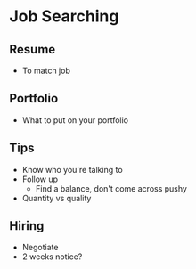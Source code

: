 # Job Searching

## Resume

- To match job

## Portfolio

- What to put on your portfolio

## Tips

- Know who you're talking to
- Follow up
  - Find a balance, don't come across pushy
- Quantity vs quality

## Hiring

- Negotiate
- 2 weeks notice?
